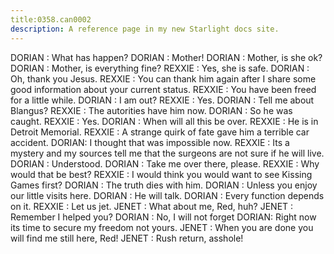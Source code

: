 ```yaml
---
title:0358.can0002
description: A reference page in my new Starlight docs site.
---
```

DORIAN : What has happen?
DORIAN : Mother!
DORIAN : Mother, is she ok?
DORIAN : Mother, is everything fine?
REXXIE : Yes, she is safe.
DORIAN : Oh, thank you Jesus.
REXXIE : You can thank him again after I share some good information about your current status.
REXXIE : You have been freed for a little while.
DORIAN : I am out?
REXXIE : Yes.
DORIAN : Tell me about Blangus?
REXXIE : The autorities have him now.
DORIAN : So he was caught.
REXXIE : Yes.
DORIAN : When will all this be over.
REXXIE : He is in Detroit Memorial.
REXXIE : A strange quirk of fate gave him a terrible car accident.
DORIAN: I thought that was impossible now.
REXXIE : Its a mystery and my sources tell me that the surgeons are not sure if he will live.
DORIAN : Understood.
DORIAN : Take me over there, please.
REXXIE : Why would that be best?
REXXIE : I would think you would want to see Kissing Games first?
DORIAN : The truth dies with him.
DORIAN : Unless you enjoy our little visits here.
DORIAN : He will talk.
DORIAN : Every function depends on it.
REXXIE : Let us jet.
JENET : What about me, Red, huh?
JENET : Remember I helped you?
DORIAN : No, I will not forget
DORIAN: Right now its time to secure my freedom not yours.
JENET : When you are done you will find me still here, Red!
JENET : Rush return, asshole!
